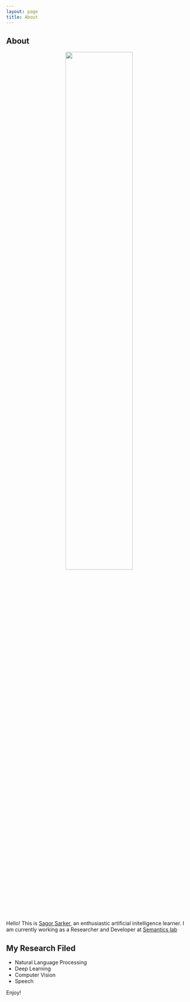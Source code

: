 ```yaml
---
layout: page
title: About
---
```

## About

<p align="center">
  <img src="https://3.bp.blogspot.com/-KmkqvszgH9c/Wbauu3VloJI/AAAAAAAABAQ/mOcbl4VjnMIQSUHh_oEICsBNchGtGmCSwCLcBGAs/s1600/21272432_1075003009297544_6396217559814998641_n.jpg" width=60% height=60%>
</p>


Hello! This is [Sagor Sarker](https://www.linkedin.com/in/sagor-sarker/), an enthusiastic artificial initelligence learner.
I am currently working as a Researcher and Developer at [Semantics lab](http://semanticslab.net/)

## My Research Filed
* Natural Language Processing
* Deep Learning
* Computer Vision
* Speech

Enjoy!
